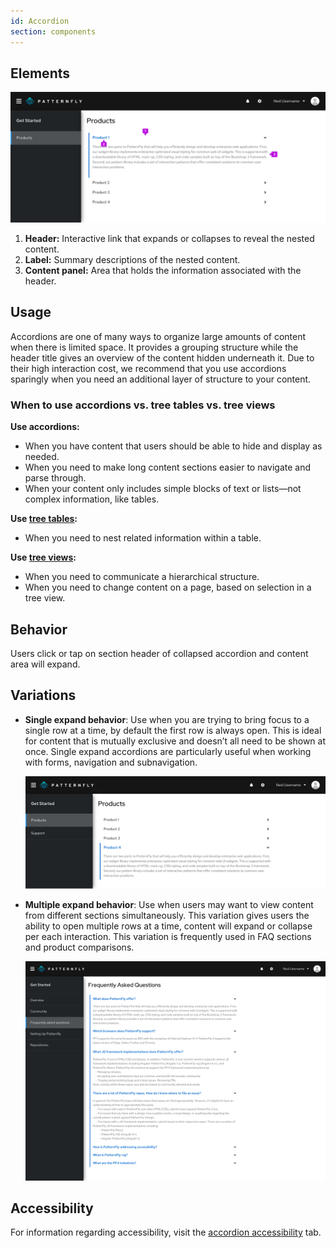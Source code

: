 ```yaml
---
id: Accordion
section: components
---
```


## Elements

<img src="./img/single_expand_a.png" alt="Accordion single expand behavior"/>

1. **Header:** Interactive link that expands or collapses to reveal the nested content.
2. **Label:** Summary descriptions of the nested content.
3. **Content panel:** Area that holds the information associated with the header.

## Usage
Accordions are one of many ways to organize large amounts of content when there is limited space. It provides a grouping structure while the header title gives an overview of the content hidden underneath it. Due to their high interaction cost, we recommend that you use accordions sparingly when you need an additional layer of structure to your content. 

### When to use accordions vs. tree tables vs. tree views

**Use accordions:**
- When you have content that users should be able to hide and display as needed.
- When you need to make long content sections easier to navigate and parse through. 
- When your content only includes simple blocks of text or lists&mdash;not complex information, like tables. 

**Use [tree tables](/components/table#tree-table):** 
- When you need to nest related information within a table.

**Use [tree views](/components/tree-view):** 
- When you need to communicate a hierarchical structure.
- When you need to change content on a page, based on selection in a tree view.

## Behavior
Users click or tap on section header of collapsed accordion and content area will expand.

## Variations

* **Single expand behavior**: 
Use when you are trying to bring focus to a single row at a time, by default the first row is always open. This is ideal for content that is mutually exclusive and doesn’t all need to be shown at once. Single expand accordions are particularly useful when working with forms, navigation and subnavigation.  

  <img src="./img/single_expand_b.png" alt="Accordion single expand behavior"/>


* **Multiple expand behavior**: Use when users may want to view content from different sections simultaneously. This variation gives users the ability to open multiple rows at a time, content will expand or collapse per each interaction. This variation is frequently used in FAQ sections and product comparisons.

  
    <img src="./img/multi_expand.png" alt="Accordion multi-expand behavior"/>
 

## Accessibility

For information regarding accessibility, visit the [accordion accessibility](/components/accordion/accessibility) tab.